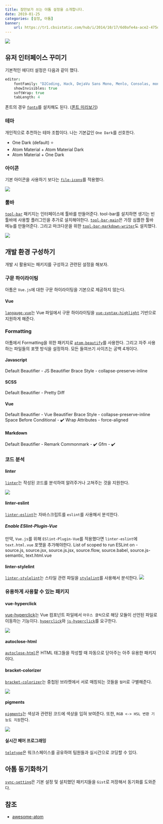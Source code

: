 ```yaml
---
title: 잠만보가 쓰는 아톰 설정을 소개합니다.
date: 2019-01-25
categories: [설정, 아톰]
banner:
    url: https://tr1.cbsistatic.com/hub/i/2014/10/17/6d0afe4a-ace2-475d-8f33-00f9e7a82e16/atom-mark1200x630.png
---
```


![](https://user-images.githubusercontent.com/378023/49132477-f4b77680-f31f-11e8-8357-ac6491761c6c.png)

## 유저 인터페이스 꾸미기

기본적인 에디터 설정은 다음과 같이 했다.

```cson
editor:
    fontFamily: "D2Coding, Hack, DejaVu Sans Mono, Menlo, Consolas, monospace"
    showInvisibles: true
    softWrap: true
    tabLength: 4
```

폰트의 경우 [`fonts`](https://atom.io/packages/fonts)를 설치해도 된다. ([폰트 미리보기](https://app.programmingfonts.org/))

### 테마

개인적으로 추천하는 테마 조합이다. 나는 기본값인 `One Dark`를 선호한다.

-   One Dark (default) ⭐
-   Atom Material + Atom Material Dark
-   Atom Material + One Dark

### 아이콘

기본 아이콘을 사용하기 보다는 [`file-icons`](https://atom.io/packages/file-icons)를 적용했다.

![](https://raw.githubusercontent.com/file-icons/atom/6714706f268e257100e03c9eb52819cb97ad570b/preview.png)

### 툴바

[`tool-bar`](https://atom.io/packages/tool-bar) 패키지는 인터페이스에 툴바를 만들어준다.
tool-bar를 설치하면 생기는 빈 툴바에 사용할 플러그인을 추가로 설치해야한다. [`tool-bar-main`](https://atom.io/packages/tool-bar-main)은 가장 심플한 툴바 메뉴를 만들어준다. 그리고 마크다운을 위한 [`tool-bar-markdown-writer`](https://atom.io/packages/tool-bar-markdown-writer)도 설치했다.

![](https://i.github-camo.com/8387595328108e1dce2b658a6827140047e286e9/687474703a2f2f636c2e6c792f696d6167652f3277307533633178314b33572f53637265656e73686f742d323031352d30342d32312d31362e34362e34392e706e67)

## 개발 환경 구성하기

개발 시 활용되는 패키지를 구성하고 관련된 설정을 해보자.

### 구문 하이라이팅

아톰은 `Vue.js`에 대한 구문 하이라이팅을 기본으로 제공하지 않는다.

#### Vue

[`langauge-vue`](https://atom.io/packages/language-vue)는 Vue 파일에서 구문 하이라이팅을 [`vue-syntax-highlight`](https://github.com/vuejs/vue-syntax-highlight/tree/479672799b4162996e3c3c7e09583fb6d98e1e6c) 기반으로 지원하게 해준다.

### Formatting

아톰에서 Formatting을 위한 패키지로 [`atom-beautify`](https://atom.io/packages/atom-beautify)를 사용한다.
그리고 자주 사용하는 파일들의 포맷 방식을 설정하자. 모든 들여쓰기 사이즈는 공백 4개이다.

#### Javascript

Default Beautifier - JS Beautifier
Brace Style - collapse-preserve-inline

#### SCSS

Default Beautifier - Pretty Diff

#### Vue

Default Beautifier - Vue Beautifier
Brace Style - collapse-preserve-inline
Space Before Conditional - ✔️
Wrap Attributes - force-aligned

#### Markdown

Default Beautifier - Remark
Commonmark - ✔️
Gfm - ✔️

### 코드 분석

#### linter

[`linter`](https://atom.io/packages/linter)는 작성된 코드를 분석하여 알려주거나 고쳐주는 것을 지원한다.

![](https://i.github-camo.com/a7fa1da3b5b4bdea00b5d25591f47e0751f64d4e/68747470733a2f2f636c6f75642e67697468756275736572636f6e74656e742e636f6d2f6173736574732f343237383131332f32333837393933332f31616231376532612d303837322d313165372d383033642d3366653063636663363739302e676966)

#### linter-eslint

[`linter-eslint`](https://atom.io/packages/linter-eslint)는 자바스크립트를 `eslint`를 사용해서 분석한다.

##### Enable ESlint-Plugin-Vue

만약, `Vue.js`를 위해 `ESlint-Plugin-Vue`를 적용했다면 `linter-eslint`에 `text.html.vue` 포맷을 추가해야한다.
List of scoped to run ESLint on - source.js, source.jsx, source.js.jsx, source.flow, source.babel, source.js-semantic, text.html.vue

#### linter-stylelint

[`linter-stylelint`](https://atom.io/packages/linter-stylelint)는 스타일 관련 파일을 [`stylelint`](https://github.com/stylelint/stylelint)를 사용해서 분석한다.
![](https://i.github-camo.com/0f7ea286f12d90256431c2edb65087dacb8ad73a/68747470733a2f2f7261772e67697468756275736572636f6e74656e742e636f6d2f41746f6d4c696e7465722f6c696e7465722d7374796c656c696e742f6d61737465722f64656d6f2e706e67)

### 유용하게 사용할 수 있는 패키지

#### vue-hyperclick

[vue-hyperclick](https://atom.io/packages/vue-hyperclick)는 Vue 컴포넌트 파일에서 `마우스 클릭`으로 해당 모듈이 선언된 파일로 이동하는 기능이다. [`hyperclick`](https://atom.io/packages/hyperclick)와 [`js-hyperclick`](https://atom.io/packages/js-hyperclick)를 요구한다.

![](https://i.github-camo.com/a917b5ee7f755895922efa2706d699b0a5c167f7/68747470733a2f2f6672697a692e78797a2f65787465726e616c732f7675652d6879706572636c69636b2d64656d6f2e676966)

#### autoclose-html

[`autoclose-html`](https://atom.io/packages/autoclose-html)은 HTML 태그들을 작성할 때 자동으로 닫아주는 아주 유용한 패키지이다.

#### bracket-colorizer

[`bracket-colorizer`](https://atom.io/packages/bracket-colorizer)는 중첩된 브라켓에서 서로 매칭되는 것들을 `컬러`로 구별해준다.

![](https://i.github-camo.com/c33845e7be99491bd3e728ec53941753c680dcb2/68747470733a2f2f7261772e67697468756275736572636f6e74656e742e636f6d2f766e2d6b692f627261636b65742d636f6c6f72697a65722f76312e322e302f2e6769746875622f73637265656e73686f74312e706e67)

#### pigments

[`pigments`](https://atom.io/packages/pigments)는 색상과 관련된 코드에 색상을 입혀 보여준다. 또한, `RGB <-> HSL 변환 기능도 지원`한다.

![](https://i.github-camo.com/802d8b759d01e70861f95f99495731f19b145b03/687474703a2f2f61626533332e6769746875622e696f2f61746f6d2d7069676d656e74732f7069676d656e74732e6769663f7261773d74727565)

#### 실시간 페어 프로그래밍

[`teletype`](https://atom.io/packages/teletype)은 워크스페이스를 공유하여 팀원들과 실시간으로 코딩할 수 있다.

## 아톰 동기화하기

[`sync-setting`](https://atom.io/packages/sync-settings)은 기본 설정 및 설치했던 패키지들을 `Gist`로 저장해서 동기화를 도와준다.

## 참조

-   [awesome-atom](https://github.com/mehcode/awesome-atom)
